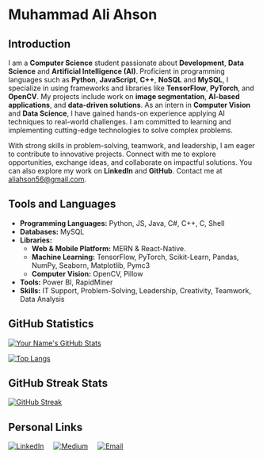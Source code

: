 # Muhammad Ali Ahson

## Introduction
I am a **Computer Science** student passionate about **Development**, **Data Science** and **Artificial Intelligence (AI)**. Proficient in programming languages such as **Python**, **JavaScript**, **C++**, **NoSQL** and **MySQL**, I specialize in using frameworks and libraries like **TensorFlow**, **PyTorch**, and **OpenCV**. My projects include work on **image segmentation**, **AI-based applications**, and **data-driven solutions**. As an intern in **Computer Vision** and **Data Science**, I have gained hands-on experience applying AI techniques to real-world challenges. I am committed to learning and implementing cutting-edge technologies to solve complex problems.

With strong skills in problem-solving, teamwork, and leadership, I am eager to contribute to innovative projects. Connect with me to explore opportunities, exchange ideas, and collaborate on impactful solutions. You can also explore my work on **LinkedIn** and **GitHub**. Contact me at [aliahson56@gmail.com](mailto:aliahson56@gmail.com).

## Tools and Languages
- **Programming Languages:** Python, JS, Java, C#, C++, C, Shell
- **Databases:** MySQL
- **Libraries:**
  - **Web & Mobile Platform:** MERN & React-Native. 
  - **Machine Learning:** TensorFlow, PyTorch, Scikit-Learn, Pandas, NumPy, Seaborn, Matplotlib, Pymc3
  - **Computer Vision:** OpenCV, Pillow
- **Tools:** Power BI, RapidMiner
- **Skills:** IT Support, Problem-Solving, Leadership, Creativity, Teamwork, Data Analysis

## GitHub Statistics

[![Your Name's GitHub Stats](https://github-readme-stats.vercel.app/api?username=YourGitHubUsername&show_icons=true&count_private=true&hide=contribs&theme=radical)](https://github.com/YourGitHubUsername)

[![Top Langs](https://github-readme-stats.vercel.app/api/top-langs/?username=YourGitHubUsername&layout=compact&theme=radical)](https://github.com/YourGitHubUsername)

## GitHub Streak Stats
[![GitHub Streak](https://github-readme-streak-stats.herokuapp.com/?user=YourGitHubUsername&theme=radical)](https://github.com/MuhammadAliAhson)

## Personal Links
[![LinkedIn](https://img.icons8.com/color/48/000000/linkedin.png)](https://www.linkedin.com/in/muhammadaliahson/)
&nbsp;&nbsp;&nbsp;
[![Medium](https://img.icons8.com/color/48/000000/medium-logo.png)](https://medium.com/@aliahson)
&nbsp;&nbsp;&nbsp;
[![Email](https://img.icons8.com/color/48/000000/email.png)](mailto:aliahson56@gmail.com)
&nbsp;&nbsp;&nbsp;
